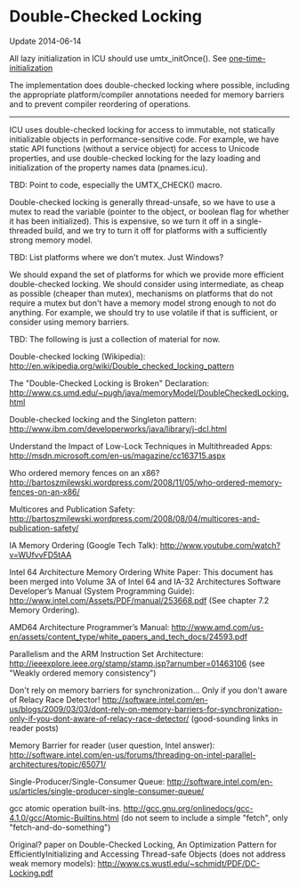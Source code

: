 # Double-Checked Locking

Update 2014-06-14

All lazy initialization in ICU should use umtx_initOnce(). See
[one-time-initialization](one-time-initialization.md)

The implementation does double-checked locking where possible, including the
appropriate platform/compiler annotations needed for memory barriers and to
prevent compiler reordering of operations.

---

ICU uses double-checked locking for access to immutable, not statically
initializable objects in performance-sensitive code. For example, we have static
API functions (without a service object) for access to Unicode properties, and
use double-checked locking for the lazy loading and initialization of the
property names data (pnames.icu).

TBD: Point to code, especially the UMTX_CHECK() macro.

Double-checked locking is generally thread-unsafe, so we have to use a mutex to
read the variable (pointer to the object, or boolean flag for whether it has
been initialized). This is expensive, so we turn it off in a single-threaded
build, and we try to turn it off for platforms with a sufficiently strong memory
model.

TBD: List platforms where we don't mutex. Just Windows?

We should expand the set of platforms for which we provide more efficient
double-checked locking. We should consider using intermediate, as cheap as
possible (cheaper than mutex), mechanisms on platforms that do not require a
mutex but don't have a memory model strong enough to not do anything. For
example, we should try to use volatile if that is sufficient, or consider using
memory barriers.

TBD: The following is just a collection of material for now.

Double-checked locking (Wikipedia):
http://en.wikipedia.org/wiki/Double_checked_locking_pattern

The "Double-Checked Locking is Broken" Declaration:
http://www.cs.umd.edu/~pugh/java/memoryModel/DoubleCheckedLocking.html

Double-checked locking and the Singleton pattern:
http://www.ibm.com/developerworks/java/library/j-dcl.html

Understand the Impact of Low-Lock Techniques in Multithreaded Apps:
http://msdn.microsoft.com/en-us/magazine/cc163715.aspx

Who ordered memory fences on an x86?
http://bartoszmilewski.wordpress.com/2008/11/05/who-ordered-memory-fences-on-an-x86/

Multicores and Publication Safety:
http://bartoszmilewski.wordpress.com/2008/08/04/multicores-and-publication-safety/

IA Memory Ordering (Google Tech Talk):
http://www.youtube.com/watch?v=WUfvvFD5tAA

Intel 64 Architecture Memory Ordering White Paper: This document has been merged
into Volume 3A of Intel 64 and IA-32 Architectures Software Developer’s Manual
(System Programming Guide): http://www.intel.com/Assets/PDF/manual/253668.pdf
(See chapter 7.2 Memory Ordering).

AMD64 Architecture Programmer’s Manual:
http://www.amd.com/us-en/assets/content_type/white_papers_and_tech_docs/24593.pdf

Parallelism and the ARM Instruction Set Architecture:
http://ieeexplore.ieee.org/stamp/stamp.jsp?arnumber=01463106 (see "Weakly
ordered memory consistency")

Don't rely on memory barriers for synchronization... Only if you don't aware of
Relacy Race Detector!
http://software.intel.com/en-us/blogs/2009/03/03/dont-rely-on-memory-barriers-for-synchronization-only-if-you-dont-aware-of-relacy-race-detector/
(good-sounding links in reader posts)

Memory Barrier for reader (user question, Intel answer):
http://software.intel.com/en-us/forums/threading-on-intel-parallel-architectures/topic/65071/

Single-Producer/Single-Consumer Queue:
http://software.intel.com/en-us/articles/single-producer-single-consumer-queue/

gcc atomic operation built-ins.
<http://gcc.gnu.org/onlinedocs/gcc-4.1.0/gcc/Atomic-Builtins.html> (do not seem
to include a simple "fetch", only "fetch-and-do-something")

Original? paper on Double-Checked Locking, An Optimization Pattern for
EfficientlyInitializing and Accessing Thread-safe Objects (does not address weak
memory models): http://www.cs.wustl.edu/~schmidt/PDF/DC-Locking.pdf

